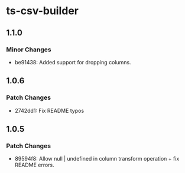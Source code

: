 # ts-csv-builder

## 1.1.0

### Minor Changes

- be91438: Added support for dropping columns.

## 1.0.6

### Patch Changes

- 2742dd1: Fix README typos

## 1.0.5

### Patch Changes

- 89594f8: Allow null | undefined in column transform operation + fix README errors.
